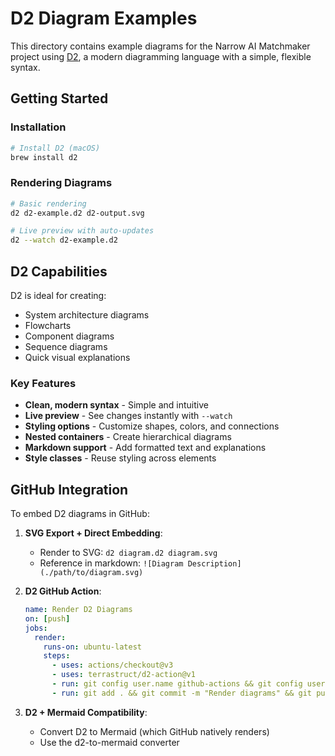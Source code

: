 # D2 Diagram Examples

This directory contains example diagrams for the Narrow AI Matchmaker project using [D2](https://d2lang.com/), a modern diagramming language with a simple, flexible syntax.

## Getting Started

### Installation

```bash
# Install D2 (macOS)
brew install d2
```

### Rendering Diagrams

```bash
# Basic rendering
d2 d2-example.d2 d2-output.svg

# Live preview with auto-updates
d2 --watch d2-example.d2
```

## D2 Capabilities

D2 is ideal for creating:
- System architecture diagrams
- Flowcharts
- Component diagrams
- Sequence diagrams
- Quick visual explanations

### Key Features

- **Clean, modern syntax** - Simple and intuitive
- **Live preview** - See changes instantly with `--watch`
- **Styling options** - Customize shapes, colors, and connections
- **Nested containers** - Create hierarchical diagrams
- **Markdown support** - Add formatted text and explanations
- **Style classes** - Reuse styling across elements

## GitHub Integration

To embed D2 diagrams in GitHub:

1. **SVG Export + Direct Embedding**:
   - Render to SVG: `d2 diagram.d2 diagram.svg`
   - Reference in markdown: `![Diagram Description](./path/to/diagram.svg)`

2. **D2 GitHub Action**:
   ```yaml
   name: Render D2 Diagrams
   on: [push]
   jobs:
     render:
       runs-on: ubuntu-latest
       steps:
         - uses: actions/checkout@v3
         - uses: terrastruct/d2-action@v1
         - run: git config user.name github-actions && git config user.email github-actions@github.com
         - run: git add . && git commit -m "Render diagrams" && git push
   ```

3. **D2 + Mermaid Compatibility**:
   - Convert D2 to Mermaid (which GitHub natively renders)
   - Use the d2-to-mermaid converter 